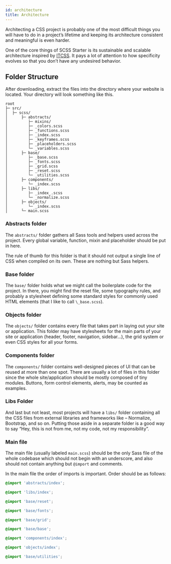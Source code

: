 ```yaml
---
id: architecture
title: Architecture
---
```


Architecting a CSS project is probably one of the most difficult things you will have to do in a project’s lifetime and keeping its architecture consistent and meaningful is even harder.

One of the core things of SCSS Starter is its sustainable and scalable architecture inspired by [ITCSS](http://itcss.io). It pays a lot of attention to how specificity evolves so that you don’t have any undesired behavior.

## Folder Structure

After downloading, extract the files into the directory where your website is located. Your directory will look something like this.

```text
root
├─ src/
│  ├─ scss/
│      ├─ abstracts/
│         ├─ mixins/
│         ├─ _colors.scss
│         ├─ _functions.scss
│         ├─ _index.scss
│         ├─ _keyframes.scss
│         ├─ _placeholders.scss
│         └─ _variables.scss
│      ├─ base/
│         ├─ _base.scss
│         ├─ _fonts.scss
│         ├─ _grid.scss
│         ├─ _reset.scss
│         └─ _utilities.scss
│      ├─ components/
│         └─ _index.scss
│      ├─ libs/
│         ├─ _index_.scss
│         └─ _normalize.scss
│      ├─ objects/
│         └─ _index.scss
│      └─ main.scss
```

### Abstracts folder

The `abstracts/` folder gathers all Sass tools and helpers used across the project. Every global variable, function, mixin and placeholder should be put in here.

The rule of thumb for this folder is that it should not output a single line of CSS when compiled on its own. These are nothing but Sass helpers.

### Base folder

The `base/` folder holds what we might call the boilerplate code for the project. In there, you might find the reset file, some typography rules, and probably a stylesheet defining some standard styles for commonly used HTML elements (that I like to call `\_base.scss`).

### Objects folder

The `objects/` folder contains every file that takes part in laying out your site or application. This folder may have stylesheets for the main parts of your site or application (header, footer, navigation, sidebar…), the grid system or even CSS styles for all your forms.

### Components folder

The `components/` folder contains well-designed pieces of UI that can be reused at more than one spot. There are usually a lot of files in this folder since the whole site/application should be mostly composed of tiny modules. Buttons, form control elements, alerts, may be counted as examples.

### Libs Folder

And last but not least, most projects will have a `libs/` folder containing all the CSS files from external libraries and frameworks like – Normalize, Bootstrap, and so on. Putting those aside in a separate folder is a good way to say “Hey, this is not from me, not my code, not my responsibility”.

### Main file

The main file (usually labeled `main.scss`) should be the only Sass file of the whole codebase which should not begin with an underscore, and also should not contain anything but `@import` and comments.

In the main file the order of imports is important. Order should be as follows:

```scss
@import 'abstracts/index';

@import 'libs/index';

@import 'base/reset';

@import 'base/fonts';

@import 'base/grid';

@import 'base/base';

@import 'components/index';

@import 'objects/index';

@import 'base/utilities';
```
